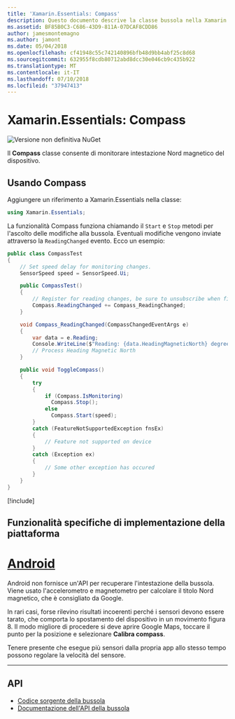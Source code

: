 ```yaml
---
title: 'Xamarin.Essentials: Compass'
description: Questo documento descrive la classe bussola nella Xamarin.Essentials, che consente di monitorare intestazione Nord magnetico del dispositivo.
ms.assetid: BF85B0C3-C686-43D9-811A-07DCAF8CDD86
author: jamesmontemagno
ms.author: jamont
ms.date: 05/04/2018
ms.openlocfilehash: cf41948c55c742140896bfb48d9bb4abf25c8d68
ms.sourcegitcommit: 632955f8cdb80712abd8dcc30e046cb9c435b922
ms.translationtype: MT
ms.contentlocale: it-IT
ms.lasthandoff: 07/10/2018
ms.locfileid: "37947413"
---
```

# <a name="xamarinessentials-compass"></a>Xamarin.Essentials: Compass

![Versione non definitiva NuGet](~/media/shared/pre-release.png)

Il **Compass** classe consente di monitorare intestazione Nord magnetico del dispositivo.

## <a name="using-compass"></a>Usando Compass

Aggiungere un riferimento a Xamarin.Essentials nella classe:

```csharp
using Xamarin.Essentials;
```

La funzionalità Compass funziona chiamando il `Start` e `Stop` metodi per l'ascolto delle modifiche alla bussola. Eventuali modifiche vengono inviate attraverso la `ReadingChanged` evento. Ecco un esempio:

```csharp
public class CompassTest
{
    // Set speed delay for monitoring changes.
    SensorSpeed speed = SensorSpeed.Ui;

    public CompassTest()
    {
        // Register for reading changes, be sure to unsubscribe when finished
        Compass.ReadingChanged += Compass_ReadingChanged;
    }

    void Compass_ReadingChanged(CompassChangedEventArgs e)
    {
        var data = e.Reading;
        Console.WriteLine($"Reading: {data.HeadingMagneticNorth} degrees");
        // Process Heading Magnetic North
    }

    public void ToggleCompass()
    {
        try
        {
            if (Compass.IsMonitoring)
              Compass.Stop();
            else
              Compass.Start(speed);
        }
        catch (FeatureNotSupportedException fnsEx)
        {
            // Feature not supported on device
        }
        catch (Exception ex)
        {
            // Some other exception has occured
        }
    }
}
```

[!include[](~/essentials/includes/sensor-speed.md)]

## <a name="platform-implementation-specifics"></a>Funzionalità specifiche di implementazione della piattaforma

# <a name="androidtabandroid"></a>[Android](#tab/android)

Android non fornisce un'API per recuperare l'intestazione della bussola. Viene usato l'accelerometro e magnetometro per calcolare il titolo Nord magnetico, che è consigliato da Google. 

In rari casi, forse rilevino risultati incoerenti perché i sensori devono essere tarato, che comporta lo spostamento del dispositivo in un movimento figura 8. Il modo migliore di procedere si deve aprire Google Maps, toccare il punto per la posizione e selezionare **Calibra compass**.

Tenere presente che esegue più sensori dalla propria app allo stesso tempo possono regolare la velocità del sensore.

--------------

## <a name="api"></a>API

- [Codice sorgente della bussola](https://github.com/xamarin/Essentials/tree/master/Xamarin.Essentials/Compass)
- [Documentazione dell'API della bussola](xref:Xamarin.Essentials.Compass)
